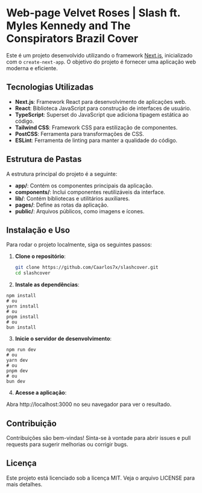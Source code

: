 # Web-page Velvet Roses | Slash ft. Myles Kennedy and The Conspirators Brazil Cover

Este é um projeto desenvolvido utilizando o framework [Next.js](https://nextjs.org/), inicializado com o `create-next-app`. O objetivo do projeto é fornecer uma aplicação web moderna e eficiente.

## Tecnologias Utilizadas

- **Next.js**: Framework React para desenvolvimento de aplicações web.
- **React**: Biblioteca JavaScript para construção de interfaces de usuário.
- **TypeScript**: Superset do JavaScript que adiciona tipagem estática ao código.
- **Tailwind CSS**: Framework CSS para estilização de componentes.
- **PostCSS**: Ferramenta para transformações de CSS.
- **ESLint**: Ferramenta de linting para manter a qualidade do código.

## Estrutura de Pastas

A estrutura principal do projeto é a seguinte:

- **app/**: Contém os componentes principais da aplicação.
- **components/**: Inclui componentes reutilizáveis da interface.
- **lib/**: Contém bibliotecas e utilitários auxiliares.
- **pages/**: Define as rotas da aplicação.
- **public/**: Arquivos públicos, como imagens e ícones.

## Instalação e Uso

Para rodar o projeto localmente, siga os seguintes passos:

1. **Clone o repositório**:

   ```bash
   git clone https://github.com/Caarlos7x/slashcover.git
   cd slashcover

2. **Instale as dependências**:
```
npm install
# ou
yarn install
# ou
pnpm install
# ou
bun install
```

3. **Inicie o servidor de desenvolvimento**:
```
npm run dev
# ou
yarn dev
# ou
pnpm dev
# ou
bun dev

```

4. **Acesse a aplicação**:

Abra http://localhost:3000 no seu navegador para ver o resultado.

## Contribuição
Contribuições são bem-vindas! Sinta-se à vontade para abrir issues e pull requests para sugerir melhorias ou corrigir bugs.

## Licença
Este projeto está licenciado sob a licença MIT. Veja o arquivo LICENSE para mais detalhes.

